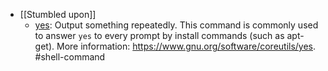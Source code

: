 - [[Stumbled upon]]
	- [yes](https://command-not-found.com/yes): Output something repeatedly. This command is commonly used to answer `yes` to every prompt by install commands (such as apt-get). More information: <https://www.gnu.org/software/coreutils/yes>. #shell-command